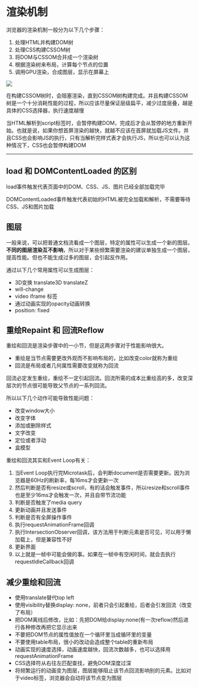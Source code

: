 # 渲染机制

浏览器的渲染机制一般分为以下几个步骤：

1. 处理HTML并构建DOM树
2. 处理CSS构建CSSOM树
3. 将DOM与CSSOM合并成一个渲染树
4. 根据渲染树来布局，计算每个节点的位置
5. 调用GPU渲染，合成图层，显示在屏幕上

![](https://user-gold-cdn.xitu.io/2018/4/11/162b2ab2ec70ac5b?w=900&h=352&f=png&s=49983)

在构建CSSOM树时，会阻塞渲染，直到CSSOM树构建完成。并且构建CSSOM树是一个十分消耗性能的过程，所以应该尽量保证层级扁平，减少过度层叠，越是具体的CSS选择器，执行速度越慢

当HTML解析到script标签时，会暂停构建DOM，完成后才会从暂停的地方重新开始。也就是说，如果你想首屏渲染的越快，就越不应该在首屏就加载JS文件。并且CSS也会影响JS的执行，只有当解析完样式表才会执行JS，所以也可以认为这种情况下，CSS也会暂停构建DOM

---

## load 和 DOMContentLoaded 的区别

load事件触发代表页面中的DOM、CSS、JS、图片已经全部加载完毕

DOMContentLoaded事件触发代表初始的HTML被完全加载和解析，不需要等待CSS、JS和图片加载

## 图层

一般来说，可以把普通文档流看成一个图层，特定的属性可以生成一个新的图层。**不同的图层渲染互不影响**，所以对于某些频繁需要渲染的建议单独生成一个图层，提高性能。但也不能生成过多的图层，会引起反作用。

通过以下几个常用属性可以生成图层：

* 3D变换 translate3D translateZ
* will-change
* video iframe 标签
* 通过动画实现的opacity动画转换
* position: fixed

## 重绘Repaint 和 回流Reflow

重绘和回流是渲染步骤中的一小节，但是这两步骤对于性能影响很大。

* 重绘是当节点需要更改外观而不影响布局的，比如改变color就称为重绘
* 回流是布局或者几何属性需要改变就称为回流

回流必定发生重绘，重绘不一定引起回流。回流所需的成本比重绘高的多，改变深层次的节点很可能导致父节点的一系列回流。

所以以下几个动作可能导致性能问题：

* 改变window大小
* 改变字体
* 添加或删除样式
* 文字改变
* 定位或者浮动
* 盒模型

重绘和回流其实和Event Loop有关：

1. 当Event Loop执行完Microtask后，会判断document是否需要更新。因为浏览器是60Hz的刷新率，每16ms才会更新一次
2. 然后判断是否有resize或scroll，有的话会触发事件，所以resize和scroll事件也是至少16ms才会触发一次，并且自带节流功能
3. 判断是否触发了media query
4. 更新动画并且发送事件
5. 判断是否有全屏操作事件
6. 执行requestAnimationFrame回调
7. 执行IntersectionObserver回调，该方法用于判断元素是否可见，可以用于懒加载上，但是兼容性不好
8. 更新界面
9. 以上就是一帧中可能会做的事。如果在一帧中有空闲时间，就会去执行requestIdleCallback回调

## 减少重绘和回流

* 使用translate替代top left
* 使用visibility替换display: none，前者只会引起重绘，后者会引发回流（改变了布局）
* 把DOM离线后修改，比如：先把DOM给display:none(有一次reflow)然后进行各种修改再把它显示出来
* 不要把DOM节点的属性值放在一个循环里当成循环里的变量
* 不要使用table布局，很小的改动会造成整个table的重新布局
* 动画实现的速度选择，动画速度越快，回流次数越多，也可以选择用requestAnimationFrame
* CSS选择符从右往左匹配查找，避免DOM深度过深
* 将频繁运行的动画变为图层，图层能够阻止该节点回流影响别的元素。比如对于video标签，浏览器会自动将该节点变为图层

